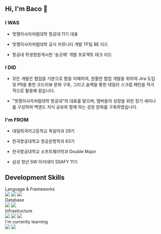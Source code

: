 ## Hi, I'm Baco 🦭

### I WAS
- 멋쟁이사자처럼대학 항공대 11기 대표

- 멋쟁이사자처럼대학 공식 커뮤니티 개발 TF팀 BE 리드

- 항공대 학생청원게시판 '송곳매' 개발 프로젝트 테크 리드

### I DID

- 모든 개발은 협업을 기본으로 함을 이해하여, 원활한 협업 개발을 위하여 Jira 도입 및 PR을 통한 코드리뷰 문화 구축, 그리고 슬랙을 통한 데일리 스크럼 패턴을 적극적으로 활용해 왔습니다.

- "멋쟁이사자처럼대학 항공대"의 대표를 맡으며, 멤버들의 성장을 위한 정기 세미나를 구성하여 백엔드 지식 공유와 함께 하는 성장 문화를 구축하였습니다.

### I'm FROM
- 대일외국어고등학교 독일어과 29기

- 한국항공대학교 항공운항학과 63기

- 한국항공대학교 소프트웨어학과 Double Major

- 삼성 청년 SW 아카데미 SSAFY 11기

<!--[![](https://banner.codetree.ai/v1/banner/ghkdwp018)](https://www.codetree.ai/profiles/ghkdwp018)-->

<h2>Development Skills</h2>
<dl>
  <dt>Language & Frameworks</dt>
  <img src="https://img.shields.io/badge/java-007396?style=flat&logo=java&logoColor=white"/>
  <img src="https://img.shields.io/badge/Spring Boot-6DB33F?style=flat&logo=Spring Boot&logoColor=white"/>
  <img src="https://img.shields.io/badge/Spring Security-6DB33F?style=flat&logo=Spring Security&logoColor=white"/>
  
  <dt>Database</dt>
  <img src="https://img.shields.io/badge/MySQL-4479A1?style=flat&logo=MySQL&logoColor=white"/>
  <img src="https://img.shields.io/badge/Redis-DC382D?style=flat&logo=Redis&logoColor=white"/>

  <dt>Infrastructure</dt>
  <img src="https://img.shields.io/badge/AWS-232F32?style=flat&logo=Amazon-AWS&logoColor=white"/>
  <img src="https://img.shields.io/badge/Docker-2496ED?style=flat&logo=Docker&logoColor=white"/>
  <img src="https://img.shields.io/badge/NginX-009639?style=flat&logo=NGINX&logoColor=white"/>

  <dt>I'm currently learning</dt>
  <img src="https://img.shields.io/badge/Apache%20Kafka-222222?style=flat&logo=Apache%20Kafka&logoColor=white"/>
  <img src="https://img.shields.io/badge/PostgreSQL-4169E1?style=flat&logo=PostgreSQL&logoColor=white"/>
</dl>



<!--![HwangBaco's github stats](https://github-readme-stats.vercel.app/api?username=HwangBaco&show_icons=true&theme=merko)-->

